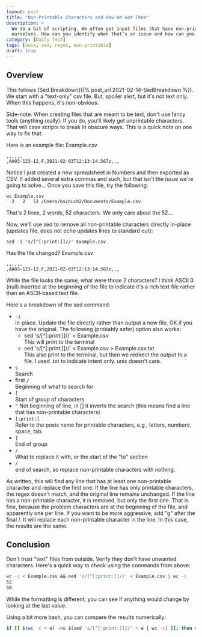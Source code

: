```yaml
---
layout: post
title: "Non-Printable Characters and How We Got Them"
description: >
  We do a bit of scripting. We often get input files that have non-printable characters. Sometimes we make them 
  ourselves. How can you identify when that's an issue and how can you fix it?
category: [Daily Tech]
tags: [unix, sed, regex, non-printable]
draft: true
---
```


## Overview
This follows [Sed Breakdown]({% post_url 2021-02-14-SedBreakdown %}). We start with a "text-only" csv file. But,
spoiler alert, but it's not text only. When this happens, it's non-obvious. 

Side-note. When creating files that are meant to be text, don't use fancy tools (anything really). If you do, you'll 
likely get unprintable characters. That will case scripts to break in obscure ways. This is a quick note on one way
to fix that.

Here is an example file:
Example.csv
```
,,,,,,
,AA03-123-12,F,2021-02-03T12:13:14.567z,,,
```

Notice I just created a new spreadsheet in Numbers and then exported as CSV. It added several extra commas and such, but
that isn't the issue we're going to solve... Once you save this file, try the following:
```
wc Example.csv 
  2   2   52 /Users/bschuch2/Documents/Example.csv
```

That's 2 lines, 2 words, 52 characters. We only care about the 52...

Now, we'll use sed to remove all non-printable characters directly in-place (updates file, does not echo updates lines 
to standard out):
```
sed -i 's/[^[:print:]]//' Example.csv
```
Has the file changed?
Example.csv
```
,,,,,,
,AA03-123-12,F,2021-02-03T12:13:14.567z,,,
```

While the file looks the same, what were those 2 characters? I think ASCII 0 (null) inserted at the beginning of the 
file to indicate it's a rich text file rather than an ASCII-based text file. 

Here's a breakdown of the sed command:
* `-i`  
  in-place. Update the file directly rather than output a new file. OK if you have the original. 
  The following (probably safer) option also works:
  * sed 's/[^[:print:]]//' < Example.csv  
  This will print to the terminal
  * sed 's/[^[:print:]]//' < Example.csv > Example.csv.txt  
  This also print to the terminal, but then we redirect the output to a file. I used .txt to indicate intent only. 
  unix doesn't care.
* `s`  
  Search
* first `/`  
  Beginning of what to search for
* `[`  
  Start of group of characters
* `^` 
  Not beginning of line, in [] it inverts the search (this means find a line that has non-printable characters)
*  `[:print:]`  
   Refer to the posix name for printable characters, e.g., letters, numbers, space, tab.
* `]`  
  End of group
* `/`  
  What to replace it with, or the start of the "to" section
* `/`  
  end of search, so replace non-printable characters with nothing.
  
As written, this will find any line that has at least one non-printable character and replace the first one.
If the line has only printable characters, the regex doesn't match, and the original line remains unchanged.
If the line has a non-printable character, it is removed, but only the first one. That is fine, because the problem 
characters are at the beginning of the file, and apparently one per line. If you want to be more aggressive, add "g" after the final /. It will replace each non-printable character in the line. In this case, the results are the same.

## Conclusion

Don't trust "text" files from outside. Verify they don't have unwanted characters. Here's a quick way to check using
the commands from above:
```bash
wc -c < Example.csv && sed 's/[^[:print:]]//' < Example.csv | wc -c
52
50
```
While the formatting is different, you can see if anything would change by looking at the last value.

Using a bit more bash, you can compare the results numerically:
```bash
if [[ $(wc -c < e) -ne $(sed 's/[^[:print:]]//' < e | wc -c) ]]; then echo "different";fi
```
